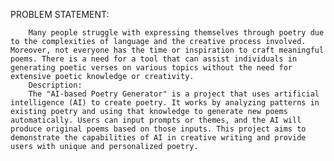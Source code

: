 PROBLEM STATEMENT:

        Many people struggle with expressing themselves through poetry due to the complexities of language and the creative process involved. Moreover, not everyone has the time or inspiration to craft meaningful poems. There is a need for a tool that can assist individuals in generating poetic verses on various topics without the need for extensive poetic knowledge or creativity.
        Description:
        The "AI-based Poetry Generator" is a project that uses artificial intelligence (AI) to create poetry. It works by analyzing patterns in existing poetry and using that knowledge to generate new poems automatically. Users can input prompts or themes, and the AI will produce original poems based on those inputs. This project aims to demonstrate the capabilities of AI in creative writing and provide users with unique and personalized poetry.
